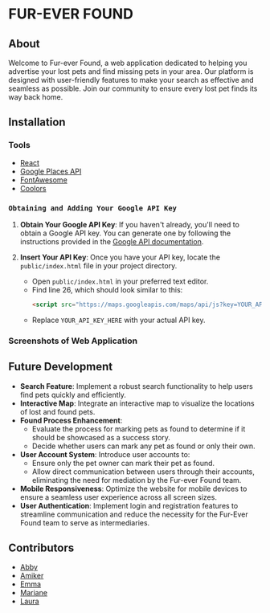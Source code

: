 # FUR-EVER FOUND

## About

Welcome to Fur-ever Found, a web application dedicated to helping you advertise your lost pets and find missing pets in your area. Our platform is designed with user-friendly features to make your search as effective and seamless as possible. Join our community to ensure every lost pet finds its way back home.

## Installation

### Tools

- [React](https://react.dev/)
- [Google Places API](https://developers.google.com/maps/documentation/javascript/place-autocomplete)
- [FontAwesome](https://fontawesome.com/)
- [Coolors](https://coolors.co/)

### `Obtaining and Adding Your Google API Key`

1. **Obtain Your Google API Key**: If you haven't already, you'll need to obtain a Google API key. You can generate one by following the instructions provided in the [Google API documentation](https://developers.google.com/maps/documentation/javascript/place-autocomplete).

2. **Insert Your API Key**: Once you have your API key, locate the `public/index.html` file in your project directory.

   - Open `public/index.html` in your preferred text editor.
   - Find line 26, which should look similar to this:
     ```html
     <script src="https://maps.googleapis.com/maps/api/js?key=YOUR_API_KEY_HERE&libraries=places"></script>
     ```
   - Replace `YOUR_API_KEY_HERE` with your actual API key.

### Screenshots of Web Application

## Future Development

- **Search Feature**: Implement a robust search functionality to help users find pets quickly and efficiently.
- **Interactive Map**: Integrate an interactive map to visualize the locations of lost and found pets.
- **Found Process Enhancement**:
  - Evaluate the process for marking pets as found to determine if it should be showcased as a success story.
  - Decide whether users can mark any pet as found or only their own.
- **User Account System**: Introduce user accounts to:
  - Ensure only the pet owner can mark their pet as found.
  - Allow direct communication between users through their accounts, eliminating the need for mediation by the Fur-ever Found team.
- **Mobile Responsiveness**: Optimize the website for mobile devices to ensure a seamless user experience across all screen sizes.
- **User Authentication**: Implement login and registration features to streamline communication and reduce the necessity for the Fur-Ever Found team to serve as intermediaries.

## Contributors

- [Abby](https://github.com/abbyunderwood)
- [Amiker](https://github.com/AmikerB)
- [Emma](https://github.com/EmmaHolden)
- [Mariane](https://github.com/mariprato)
- [Laura](https://github.com/Laurita314)
